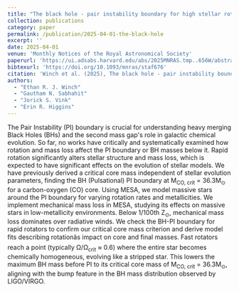 ```yaml
---
title: "The black hole - pair instability boundary for high stellar rotation"
collection: publications
category: paper
permalink: /publication/2025-04-01-the-black-hole
excerpt: ''
date: 2025-04-01
venue: 'Monthly Notices of the Royal Astronomical Society'
paperurl: 'https://ui.adsabs.harvard.edu/abs/2025MNRAS.tmp..656W/abstract'
bibtexurl: 'https://doi.org/10.1093/mnras/staf676'
citation: 'Winch et al. (2025), The black hole - pair instability boundary for high stellar rotation, MNRAS'
authors:
  - "Ethan R. J. Winch"
  - "Gautham N. Sabhahit"
  - "Jorick S. Vink"
  - "Erin R. Higgins"
---
```

The Pair Instability (PI) boundary is crucial for understanding heavy merging Black Holes (BHs) and the second mass gap's role in galactic chemical evolution. So far, no works have critically and systematically examined how rotation and mass loss affect the PI boundary or BH masses below it. Rapid rotation significantly alters stellar structure and mass loss, which is expected to have significant effects on the evolution of stellar models. We have previously derived a critical core mass independent of stellar evolution parameters, finding the BH (Pulsational) PI boundary at M<SUB>CO, crit</SUB> = 36.3M<SUB>⊙</SUB> for a carbon-oxygen (CO) core. Using MESA, we model massive stars around the PI boundary for varying rotation rates and metallicities. We implement mechanical mass loss in MESA, studying its effects on massive stars in low-metallicity environments. Below 1/100th Z<SUB>⊙</SUB>, mechanical mass loss dominates over radiative winds. We check the BH-PI boundary for rapid rotators to confirm our critical core mass criterion and derive model fits describing rotationâs impact on core and final masses. Fast rotators reach a point (typically Ω/Ω<SUB>crit</SUB> ≈ 0.6) where the entire star becomes chemically homogeneous, evolving like a stripped star. This lowers the maximum BH mass before PI to its critical core mass of M<SUB>CO, crit</SUB> = 36.3M<SUB>⊙</SUB>, aligning with the bump feature in the BH mass distribution observed by LIGO/VIRGO.
